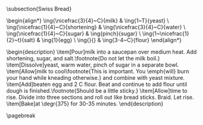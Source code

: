 \subsection{Swiss Bread}

\begin{align*}
    \ing{\nicefrac{3}{4}~C}{milk}       & \ing{1~T}{yeast}   \\
    \ing{\nicefrac{1}{4}~C}{shortening} & \ing{\nicefrac{3}{4}~C}{water} \\
    \ing{\nicefrac{1}{4}~C}{sugar}      & \ing{pinch}{sugar} \\
    \ing{1~\nicefrac{1}{2}~t}{salt}     & \ing{1}{egg}       \\
    \ing{}{}                            & \ing{3-4~C}{flour}
\end{align*}

\begin{description}
    \item[Pour]milk into a saucepan over medium heat. Add shortening, sugar, and salt.\footnote{Do not let the milk boil.}
    \item[Dissolve]yeast, warm water, pinch of sugar in a separate bowl.
    \item[Allow]milk to cool\footnote{This is important. You \emph{will} burn your hand while kneading otherwise.} and combine with yeast mixture.
    \item[Add]beaten egg and 2 C flour. Beat and continue to add flour until dough is finished.\footnote{Should be a little sticky.}
    \item[Allow]time to rise. Divide into three sections and roll out like bread sticks. Braid. Let rise.
    \item[Bake]at \degr{375} for 30-35 minutes.
\end{description}

\pagebreak
